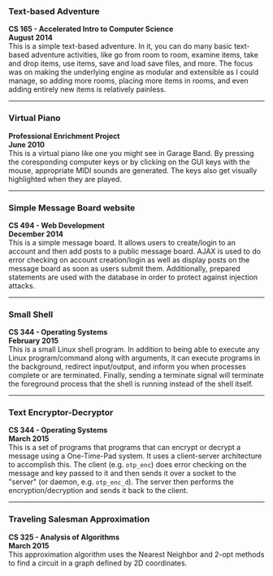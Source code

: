 ### Text-based Adventure  
**CS 165 - Accelerated Intro to Computer Science**  
**August 2014**  
This is a simple text-based adventure.  In it, you can do many basic text-based adventure activities, like go from room to room, examine items, take and drop items, use items, save and load save files, and more.  The focus was on making the underlying engine as modular and extensible as I could manage, so adding more rooms, placing more items in rooms, and even adding entirely new items is relatively painless.

---

### Virtual Piano  
**Professional Enrichment Project**  
**June 2010**  
This is a virtual piano like one you might see in Garage Band.  By pressing the coresponding computer keys or by clicking on the GUI keys with the mouse, appropriate MIDI sounds are generated.  The keys also get visually highlighted when they are played.

---

### Simple Message Board website 
**CS 494 - Web Development**  
**December 2014**  
This is a simple message board.  It allows users to create/login to an account and then add posts to a public message board.  AJAX is used to do error checking on account creation/login as well as display posts on the message board as soon as users submit them.  Additionally, prepared statements are used with the database in order to protect against injection attacks.

---

### Small Shell
**CS 344 - Operating Systems**  
**February 2015**  
This is a small Linux shell program.  In addition to being able to execute any Linux program/command along with arguments, it can execute programs in the background, redirect input/output, and inform you when processes complete or are terminated.  Finally, sending a terminate signal will terminate the foreground process that the shell is running instead of the shell itself.

---

### Text Encryptor-Decryptor
**CS 344 - Operating Systems**  
**March 2015**  
This is a set of programs that programs that can encrypt or decrypt a message using a One-Time-Pad system.  It uses a client-server architecture to accomplish this.  The client (e.g. `otp_enc`) does error checking on the message and key passed to it and then sends it over a socket to the "server" (or daemon, e.g. `otp_enc_d`).  The server then performs the encryption/decryption and sends it back to the client.

---

### Traveling Salesman Approximation
**CS 325 - Analysis of Algorithms**  
**March 2015**  
This approximation algorithm uses the Nearest Neighbor and 2-opt methods to find a circuit in a graph defined by 2D coordinates.
